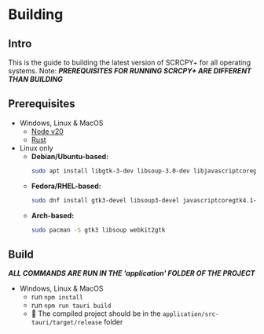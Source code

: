 # Building
## Intro
This is the guide to building the latest version of SCRCPY+ for all operating systems. Note: ***PREREQUISITES FOR RUNNING SCRCPY+ ARE DIFFERENT THAN BUILDING***

## Prerequisites
- Windows, Linux & MacOS
    - [Node v20](https://nodejs.org/en/)
    - [Rust](https://rustup.rs/)
- Linux only
    - **Debian/Ubuntu-based:**
      ```bash
      sudo apt install libgtk-3-dev libsoup-3.0-dev libjavascriptcoregtk-4.1-dev libwebkit2gtk-4.1-dev
      ```
    - **Fedora/RHEL-based:**
      ```bash
      sudo dnf install gtk3-devel libsoup3-devel javascriptcoregtk4.1-devel webkit2gtk4.1-devel
      ```
    - **Arch-based:**
      ```bash
      sudo pacman -S gtk3 libsoup webkit2gtk
      ```

## Build
***ALL COMMANDS ARE RUN IN THE 'application' FOLDER OF THE PROJECT***

- Windows, Linux & MacOS
    - run `npm install`
    - run `npm run tauri build`
    - 🎉 The compiled project should be in the `application/src-tauri/target/release` folder

